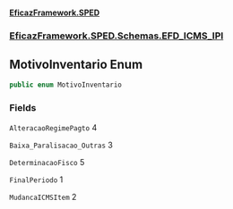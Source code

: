 #### [EficazFramework.SPED](EficazFrameworkSPED.md 'EficazFramework SPED')
### [EficazFramework.SPED.Schemas.EFD_ICMS_IPI](EficazFramework.SPED.Schemas.EFD_ICMS_IPI.md 'EficazFramework.SPED.Schemas.EFD_ICMS_IPI')

## MotivoInventario Enum

```csharp
public enum MotivoInventario
```
### Fields

<a name='EficazFramework.SPED.Schemas.EFD_ICMS_IPI.MotivoInventario.AlteracaoRegimePagto'></a>

`AlteracaoRegimePagto` 4

<a name='EficazFramework.SPED.Schemas.EFD_ICMS_IPI.MotivoInventario.Baixa_Paralisacao_Outras'></a>

`Baixa_Paralisacao_Outras` 3

<a name='EficazFramework.SPED.Schemas.EFD_ICMS_IPI.MotivoInventario.DeterminacaoFisco'></a>

`DeterminacaoFisco` 5

<a name='EficazFramework.SPED.Schemas.EFD_ICMS_IPI.MotivoInventario.FinalPeriodo'></a>

`FinalPeriodo` 1

<a name='EficazFramework.SPED.Schemas.EFD_ICMS_IPI.MotivoInventario.MudancaICMSItem'></a>

`MudancaICMSItem` 2